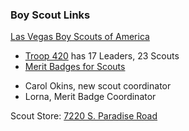 ### Boy Scout Links
[Las Vegas Boy Scouts of America](https://lvacbsa.org/)

- [Troop 420](https://www.hendersontroop420.com) has 17 Leaders, 23 Scouts
- [Merit Badges for Scouts](https://blog.scoutingmagazine.org/2020/03/20/merit-badges-for-social-distancing/)
 

* Carol Okins, new scout coordinator
* Lorna, Merit Badge Coordinator

Scout Store: [7220 S. Paradise Road](https://lvacbsa.org/trading-post/)
